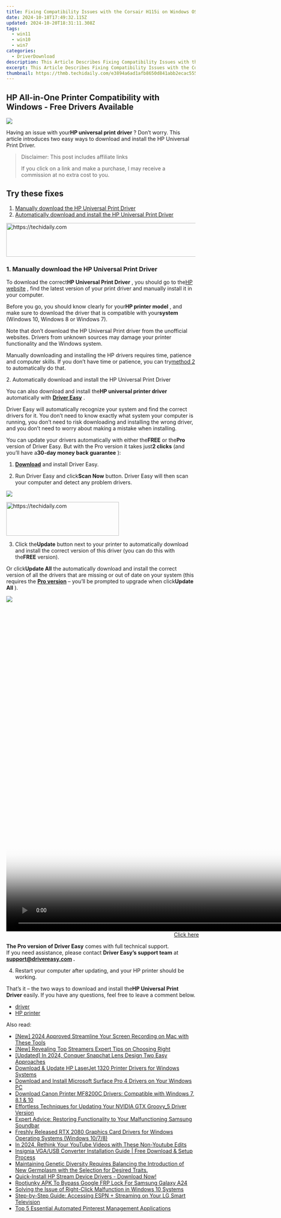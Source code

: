 ```yaml
---
title: Fixing Compatibility Issues with the Corsair H115i on Windows OS Updates
date: 2024-10-18T17:49:32.115Z
updated: 2024-10-20T18:31:11.308Z
tags:
  - win11
  - win10
  - win7
categories:
  - DriverDownload
description: This Article Describes Fixing Compatibility Issues with the Corsair H115i on Windows OS Updates
excerpt: This Article Describes Fixing Compatibility Issues with the Corsair H115i on Windows OS Updates
thumbnail: https://thmb.techidaily.com/e3894a6ad1afb8650d841abb2ecac55565ace18e9f7afc96402da4622392cb76.jpg
---
```


## HP All-in-One Printer Compatibility with Windows - Free Drivers Available

![](https://images.drivereasy.com/wp-content/uploads/2018/05/img_5af2754447a63.jpg)

 Having an issue with your**HP universal print driver** ? Don’t worry. This article introduces two easy ways to download and install the HP Universal Print Driver.

>  Disclaimer: This post includes affiliate links
>
>  If you click on a link and make a purchase, I may receive a commission at no extra cost to you.
>

## Try these fixes

1. [Manually download the HP Universal Print Driver](https://tools.techidaily.com/drivereasy/download/)
2. [Automatically download and install the HP Universal Print Driver](https://tools.techidaily.com/drivereasy/download/)

<!-- affiliate ads begin -->
<a href="https://appsumo.8odi.net/c/5597632/2105882/7443" target="_top" id="2105882">
  <img src="//a.impactradius-go.com/display-ad/7443-2105882" border="0" alt="https://techidaily.com" width="728" height="90"/>
</a>
<img height="0" width="0" src="https://appsumo.8odi.net/i/5597632/2105882/7443" style="position:absolute;visibility:hidden;" border="0" />
<!-- affiliate ads end -->

### 1\. Manually download the HP Universal Print Driver

 To download the correct**HP Universal Print Driver** , you should go to the[HP website](https://support.hp.com/drivers) , find the latest version of your print driver and manually install it in your computer.

 Before you go, you should know clearly for your**HP printer model** , and make sure to download the driver that is compatible with your**system** (Windows 10, Windows 8 or Windows 7).

 Note that don’t download the HP Universal Print driver from the unofficial websites. Drivers from unknown sources may damage your printer functionality and the Windows system.

 Manually downloading and installing the HP drivers requires time, patience and computer skills. If you don’t have time or patience, you can try[method 2](https://tools.techidaily.com/drivereasy/download/) to automatically do that.

 2\. Automatically download and install the HP Universal Print Driver

 You can also download and install the**HP universal printer driver** automatically with **[Driver Easy](https://tools.techidaily.com/drivereasy/download/)**  .

 Driver Easy will automatically recognize your system and find the correct drivers for it. You don’t need to know exactly what system your computer is running, you don’t need to risk downloading and installing the wrong driver, and you don’t need to worry about making a mistake when installing.

 You can update your drivers automatically with either the**FREE** or the**Pro** version of Driver Easy. But with the Pro version it takes just**2 clicks** (and you’ll have a**30-day money back guarantee** ):

 1) **[Download](https://tools.techidaily.com/drivereasy/download/)**  and install Driver Easy.

 2) Run Driver Easy and click**Scan Now** button. Driver Easy will then scan your computer and detect any problem drivers.

![](https://images.drivereasy.com/wp-content/uploads/2018/05/img_5af11f1d25dbe.png)

<!-- affiliate ads begin -->
<a href="https://aligracehair.sjv.io/c/5597632/1880940/19272" target="_top" id="1880940">
  <img src="//a.impactradius-go.com/display-ad/19272-1880940" border="0" alt="https://techidaily.com" width="300" height="90"/>
</a>
<img height="0" width="0" src="https://aligracehair.sjv.io/i/5597632/1880940/19272" style="position:absolute;visibility:hidden;" border="0" />
<!-- affiliate ads end -->

 3) Click the**Update** button next to your printer to automatically download and install the correct version of this driver (you can do this with the**FREE** version).

 Or click**Update All** the automatically download and install the correct version of all the drivers that are missing or out of date on your system (this requires the **[Pro version](https://tools.techidaily.com/drivereasy/download/)**  – you’ll be prompted to upgrade when click**Update All** ).

![](https://images.drivereasy.com/wp-content/uploads/2018/05/img_5af11f403b2dc.jpg)

<!-- affiliate ads begin -->
<span id="701707">
					<video width="1536" height="864" style="cursor:pointer"
           poster="//a.impactradius-go.com/display-clicktoplayimage/701707.png"
           onclick="if(!this.playClicked){this.play();this.setAttribute('controls',true);this.playClicked=true;}">
	   <source src="//a.impactradius-go.com/display-ad/7443-701707">
	   <img src="//a.impactradius-go.com/display-clicktoplayimage/701707.png" style="border: none; height: 100%; width: 100%; object-fit: contain">
	</video>
	<div style="width:960px;text-align:center"><a href="javascript:window.open(decodeURIComponent('https%3A%2F%2Fappsumo.8odi.net%2Fc%2F5597632%2F701707%2F7443'), '_blank');void(0);">Click here</a></div>
</span>
<img height="0" width="0" src="https://imp.pxf.io/i/5597632/701707/7443" style="position:absolute;visibility:hidden;" border="0" />
<!-- affiliate ads end -->

**The Pro version of Driver Easy** comes with full technical support.  
 If you need assistance, please contact **Driver Easy’s support team** at **[support@drivereasy.com](https://tools.techidaily.com/drivereasy/download/) .**

 4) Restart your computer after updating, and your HP printer should be working.

 That’s it – the two ways to download and install the**HP Universal Print Driver** easily. If you have any questions, feel free to leave a comment below.

* [driver](https://tools.techidaily.com/drivereasy/download/)
* [HP printer](https://tools.techidaily.com/drivereasy/download/)

<ins class="adsbygoogle"
     style="display:block"
     data-ad-format="autorelaxed"
     data-ad-client="ca-pub-7571918770474297"
     data-ad-slot="1223367746"></ins>

<ins class="adsbygoogle"
     style="display:block"
     data-ad-client="ca-pub-7571918770474297"
     data-ad-slot="8358498916"
     data-ad-format="auto"
     data-full-width-responsive="true"></ins>

<span class="atpl-alsoreadstyle">Also read:</span>
<div><ul>
<li><a href="https://visual-screen-recording.techidaily.com/new-2024-approved-streamline-your-screen-recording-on-mac-with-these-tools/"><u>[New] 2024 Approved Streamline Your Screen Recording on Mac with These Tools</u></a></li>
<li><a href="https://extra-approaches.techidaily.com/new-revealing-top-streamers-expert-tips-on-choosing-right/"><u>[New] Revealing Top Streamers Expert Tips on Choosing Right</u></a></li>
<li><a href="https://snapchat-videos.techidaily.com/updated-in-2024-conquer-snapchat-lens-design-two-easy-approaches/"><u>[Updated] In 2024, Conquer Snapchat Lens Design Two Easy Approaches</u></a></li>
<li><a href="https://win-amazing.techidaily.com/download-and-update-hp-laserjet-1320-printer-drivers-for-windows-systems/"><u>Download & Update HP LaserJet 1320 Printer Drivers for Windows Systems</u></a></li>
<li><a href="https://win-amazing.techidaily.com/download-and-install-microsoft-surface-pro-4-drivers-on-your-windows-pc/"><u>Download and Install Microsoft Surface Pro 4 Drivers on Your Windows PC</u></a></li>
<li><a href="https://win-amazing.techidaily.com/download-canon-printer-mf8200c-drivers-compatible-with-windows-7-81-and-10/"><u>Download Canon Printer MF8200C Drivers: Compatible with Windows 7, 8.1 & 10</u></a></li>
<li><a href="https://win-amazing.techidaily.com/effortless-techniques-for-updating-your-nvidia-gtx-groovy5-driver-version/"><u>Effortless Techniques for Updating Your NVIDIA GTX Groovy_5 Driver Version</u></a></li>
<li><a href="https://technical-tips.techidaily.com/expert-advice-restoring-functionality-to-your-malfunctioning-samsung-soundbar/"><u>Expert Advice: Restoring Functionality to Your Malfunctioning Samsung Soundbar</u></a></li>
<li><a href="https://win-amazing.techidaily.com/freshly-released-rtx-2080-graphics-card-drivers-for-windows-operating-systems-windows-1078/"><u>Freshly Released RTX 2080 Graphics Card Drivers for Windows Operating Systems (Windows 10/7/8)</u></a></li>
<li><a href="https://youtube-sure.techidaily.com/24-rethink-your-youtube-videos-with-these-non-youtube-edits/"><u>In 2024, Rethink Your YouTube Videos with These Non-Youtube Edits</u></a></li>
<li><a href="https://win-amazing.techidaily.com/insignia-vgausb-converter-installation-guide-free-download-and-setup-process/"><u>Insignia VGA/USB Converter Installation Guide | Free Download & Setup Process</u></a></li>
<li><a href="https://win-amazing.techidaily.com/maintaining-genetic-diversity-requires-balancing-the-introduction-of-new-germplasm-with-the-selection-for-desired-traits/"><u>Maintaining Genetic Diversity Requires Balancing the Introduction of New Germplasm with the Selection for Desired Traits.</u></a></li>
<li><a href="https://win-amazing.techidaily.com/1722963967601-quick-install-hp-stream-device-drivers-download-now/"><u>Quick-Install HP Stream Device Drivers - Download Now!</u></a></li>
<li><a href="https://android-unlock.techidaily.com/rootjunky-apk-to-bypass-google-frp-lock-for-samsung-galaxy-a24-by-drfone-android/"><u>Rootjunky APK To Bypass Google FRP Lock For Samsung Galaxy A24</u></a></li>
<li><a href="https://win-howtos.techidaily.com/solving-the-issue-of-right-click-malfunction-in-windows-10-systems/"><u>Solving the Issue of Right-Click Malfunction in Windows 10 Systems</u></a></li>
<li><a href="https://techtrends.techidaily.com/step-by-step-guide-accessing-espn-plus-streaming-on-your-lg-smart-television/"><u>Step-by-Step Guide: Accessing ESPN + Streaming on Your LG Smart Television</u></a></li>
<li><a href="https://techtrends.techidaily.com/top-5-essential-automated-pinterest-management-applications/"><u>Top 5 Essential Automated Pinterest Management Applications</u></a></li>
</ul></div>

